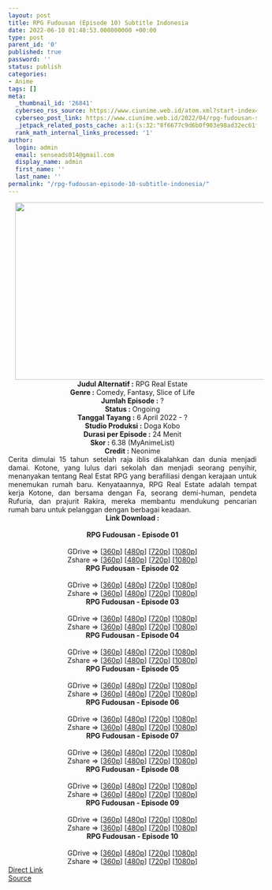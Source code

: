 ```yaml
---
layout: post
title: RPG Fudousan (Episode 10) Subtitle Indonesia
date: 2022-06-10 01:48:53.000000000 +00:00
type: post
parent_id: '0'
published: true
password: ''
status: publish
categories:
- Anime
tags: []
meta:
  _thumbnail_id: '26841'
  cyberseo_rss_source: https://www.ciunime.web.id/atom.xml?start-index=1
  cyberseo_post_link: https://www.ciunime.web.id/2022/04/rpg-fudousan-subtitle-indonesia.html
  _jetpack_related_posts_cache: a:1:{s:32:"8f6677c9d6b0f903e98ad32ec61f8deb";a:2:{s:7:"expires";i:1657922110;s:7:"payload";a:3:{i:0;a:1:{s:2:"id";i:27027;}i:1;a:1:{s:2:"id";i:26931;}i:2;a:1:{s:2:"id";i:26737;}}}}
  rank_math_internal_links_processed: '1'
author:
  login: admin
  email: senseads014@gmail.com
  display_name: admin
  first_name: ''
  last_name: ''
permalink: "/rpg-fudousan-episode-10-subtitle-indonesia/"
---
```

<div class="separator" style="clear: both; text-align: center;"><a href="https://blogger.googleusercontent.com/img/b/R29vZ2xl/AVvXsEjx9ILvfNoqNBR3mmIBlaNqygmGKwYlItqlvUmFp1gdwslUOIXNs_hfh9F6JzBlkV9qyFteGC0psgCg-pib5b4Tq1n6h81INCy2mEuKy1PDteGOYsi85uGpFyyPQiGbPRF481l8Am0ip7KTDA9W3WUlBLDtgu2ofBTGNzOp2sU5Iu-qjpDxCryDPlVO/s1280/RPG%20Fudousan.jpg" style="margin-left: 1em; margin-right: 1em;"><img border="0" data-original-height="720" data-original-width="1280" height="360" src="{{ site.baseurl }}/assets/2022/06/RPG%20Fudousan.jpg" width="640" /></a></div>
<div class="separator" style="clear: both; text-align: center;"></div>
<div style="text-align: center;"><b>Judul</b><b><b> Alternatif</b> :</b> RPG Real Estate</div>
<div style="text-align: center;"><b><b>Genre :</b></b> Comedy, Fantasy, Slice of Life</div>
<div style="text-align: center;"><b>Jumlah Episode :</b> ?<br /><b>Status :&nbsp;</b>Ongoing<br /><b>Tanggal Tayang :</b> 6 April&nbsp;2022 - ?<br /><b>Studio Produksi :</b>&nbsp;Doga Kobo<br /><b>Durasi per Episode :</b> 24 Menit</div>
<div style="text-align: center;"><b>Skor :</b> 6.38 (MyAnimeList)</div>
<div style="text-align: center;"><b>Credit :</b>&nbsp;Neonime</div>
<div style="text-align: center;"></div>
<div style="text-align: justify;">Cerita dimulai 15 tahun setelah raja iblis dikalahkan dan dunia menjadi damai. Kotone, yang lulus dari sekolah dan menjadi seorang penyihir, menanyakan tentang Real Estat RPG yang berafiliasi dengan kerajaan untuk menemukan rumah baru. Kenyataannya, RPG Real Estate adalah tempat kerja Kotone, dan bersama dengan Fa, seorang demi-human, pendeta Rufuria, dan prajurit Rakira, mereka membantu mendukung pencarian rumah baru untuk pelanggan dengan berbagai keadaan.</div>
<div style="text-align: justify;"></div>
<div style="text-align: justify;"></div>
<div style="text-align: center;">
<div style="text-align: center;">
<div style="text-align: left;">
<div style="text-align: center;"><b>Link Download :</b></div>
<div style="text-align: center;"><b><br /></b></div>
<div style="text-align: center;"><span style="text-align: left;"><b>RPG Fudousan&nbsp;</b></span><b>- Episode 01</b></div>
<div style="text-align: center;"><b><br /></b></div>
<div style="text-align: center;">GDrive =&gt; [<a href="https://www.mp4upload.com/vviz04uuhi7l" target="_blank" rel="noopener">360p</a>] [<a href="https://acefile.co/f/71993210/neonime_agen-properti-rpg-01-480p-zip" target="_blank" rel="noopener">480p</a>] [<a href="https://acefile.co/f/71993194/neonime_agen-properti-rpg-01-720p-zip" target="_blank" rel="noopener">720p</a>] [<a href="https://acefile.co/f/71993369/neonime_agen-properti-rpg-01-1080p-zip" target="_blank" rel="noopener">1080p</a>]</div>
<div style="text-align: center;">Zshare =&gt; [<a href="https://www51.zippyshare.com/v/kYL2vgjg/file.html" target="_blank" rel="noopener">360p</a>] [<a href="https://www68.zippyshare.com/v/YhxaZ3Ht/file.html" target="_blank" rel="noopener">480p</a>] [<a href="https://www120.zippyshare.com/v/7UcbgV9A/file.html" target="_blank" rel="noopener">720p</a>] [<a href="https://www23.zippyshare.com/v/RNg8g9xs/file.html" target="_blank" rel="noopener">1080p</a>]</div>
<div style="text-align: center;"></div>
<div style="text-align: center;">
<div><span style="text-align: left;"><b>RPG Fudousan&nbsp;</b></span><b>- Episode 02</b></div>
<div><b><br /></b></div>
<div>GDrive =&gt; [<a href="http://www.solidfiles.com/v/eWpN5gGxa5veX" target="_blank" rel="noopener">360p</a>] [<a href="https://acefile.co/f/72637293/neonime_agen-properti-r-p-g-02-480p-zip" target="_blank" rel="noopener">480p</a>] [<a href="https://acefile.co/f/72637597/neonime_agen-properti-r-p-g-02-720p-zip" target="_blank" rel="noopener">720p</a>] [<a href="https://acefile.co/f/72638010/neonime_agen-properti-r-p-g-02-1080p-zip" target="_blank" rel="noopener">1080p</a>]</div>
<div>Zshare =&gt; [<a href="https://www31.zippyshare.com/v/44NluULN/file.html" target="_blank" rel="noopener">360p</a>] [<a href="https://www114.zippyshare.com/v/yxEtU1VZ/file.html" target="_blank" rel="noopener">480p</a>] [<a href="https://www81.zippyshare.com/v/qZ33XscI/file.html" target="_blank" rel="noopener">720p</a>] [<a href="https://www13.zippyshare.com/v/bOjU1LrK/file.html" target="_blank" rel="noopener">1080p</a>]</div>
<div></div>
<div>
<div><span style="text-align: left;"><b>RPG Fudousan&nbsp;</b></span><b>- Episode 03</b></div>
<div><b><br /></b></div>
<div>GDrive =&gt; [<a href="https://www.mp4upload.com/ipkrfqu6gtsw" target="_blank" rel="noopener">360p</a>] [<a href="https://acefile.co/f/73088606/neonime_agen_properti_r-p-g_-_03-480p-zip" target="_blank" rel="noopener">480p</a>] [<a href="https://acefile.co/f/73088833/neonime_agen_properti_r-p-g_-_03-720p-zip" target="_blank" rel="noopener">720p</a>] [<a href="https://acefile.co/f/73089190/neonime_agen_properti_r-p-g_-_03-1080p-zip" target="_blank" rel="noopener">1080p</a>]</div>
<div>Zshare =&gt; [<a href="https://www22.zippyshare.com/v/HyvTyLmU/file.html" target="_blank" rel="noopener">360p</a>] [<a href="https://www118.zippyshare.com/v/gDbRX3AG/file.html" target="_blank" rel="noopener">480p</a>] [<a href="https://www28.zippyshare.com/v/AHHkgz6Q/file.html" target="_blank" rel="noopener">720p</a>] [<a href="https://www23.zippyshare.com/v/rtQzxtEs/file.html" target="_blank" rel="noopener">1080p</a>]</div>
</div>
<div></div>
<div>
<div><span style="text-align: left;"><b>RPG Fudousan&nbsp;</b></span><b>- Episode 04</b></div>
<div><b><br /></b></div>
<div>GDrive =&gt; [<a href="http://www.solidfiles.com/v/QnwYW3GGmQxRp" target="_blank" rel="noopener">360p</a>] [<a href="https://acefile.co/f/73645252/neonime_agen-properti-r-p-g-04-480p-zip" target="_blank" rel="noopener">480p</a>] [<a href="https://acefile.co/f/73645431/neonime_agen-properti-r-p-g-04-720p-zip" target="_blank" rel="noopener">720p</a>] [<a href="https://acefile.co/f/73645620/neonime_agen-properti-r-p-g-04-1080p-zip" target="_blank" rel="noopener">1080p</a>]</div>
<div>Zshare =&gt; [<a href="https://www61.zippyshare.com/v/CoMxEz4Q/file.html" target="_blank" rel="noopener">360p</a>] [<a href="https://www61.zippyshare.com/v/1Tm3A6I0/file.html" target="_blank" rel="noopener">480p</a>] [<a href="https://www61.zippyshare.com/v/ehf9v0GY/file.html" target="_blank" rel="noopener">720p</a>] [<a href="https://www60.zippyshare.com/v/eOuosSZ5/file.html" target="_blank" rel="noopener">1080p</a>]</div>
</div>
<div></div>
<div>
<div><span style="text-align: left;"><b>RPG Fudousan&nbsp;</b></span><b>- Episode 05</b></div>
<div><b><br /></b></div>
<div>GDrive =&gt; [<a href="http://www.solidfiles.com/v/MWvW4yr7RVkQK" target="_blank" rel="noopener">360p</a>] [<a href="https://acefile.co/f/74079074/neonime_agen-properti-r-p-g-05-480p-zip" target="_blank" rel="noopener">480p</a>] [<a href="https://acefile.co/f/74079433/neonime_agen-properti-r-p-g-05-720p-zip" target="_blank" rel="noopener">720p</a>] [<a href="https://acefile.co/f/74079763/neonime_agen-properti-r-p-g-05-1080p-zip" target="_blank" rel="noopener">1080p</a>]</div>
<div>Zshare =&gt; [<a href="https://www3.zippyshare.com/v/86A1osG7/file.html" target="_blank" rel="noopener">360p</a>] [<a href="https://www63.zippyshare.com/v/GGUuq5aI/file.html" target="_blank" rel="noopener">480p</a>] [<a href="https://www30.zippyshare.com/v/LFUxSglJ/file.html" target="_blank" rel="noopener">720p</a>] [<a href="https://www17.zippyshare.com/v/fkqP5dJd/file.html" target="_blank" rel="noopener">1080p</a>]</div>
</div>
<div></div>
<div>
<div><span style="text-align: left;"><b>RPG Fudousan&nbsp;</b></span><b>- Episode 06</b></div>
<div><b><br /></b></div>
<div>GDrive =&gt; [<a href="https://www.mp4upload.com/q4u1nwjcnp5h" target="_blank" rel="noopener">360p</a>] [<a href="https://acefile.co/f/74607839/neonime_agen-properti-r-p-g-06-480p-zip" target="_blank" rel="noopener">480p</a>] [<a href="https://acefile.co/f/74608005/neonime_agen-properti-r-p-g-06-720p-zip" target="_blank" rel="noopener">720p</a>] [<a href="https://acefile.co/f/74608206/neonime_agen-properti-r-p-g-06-1080p-zip" target="_blank" rel="noopener">1080p</a>]</div>
<div>Zshare =&gt; [<a href="https://www12.zippyshare.com/v/ohytlty0/file.html" target="_blank" rel="noopener">360p</a>] [<a href="https://www98.zippyshare.com/v/VUDEbycS/file.html" target="_blank" rel="noopener">480p</a>] [<a href="https://www111.zippyshare.com/v/nzRUlRVV/file.html" target="_blank" rel="noopener">720p</a>] [<a href="https://www111.zippyshare.com/v/dgxVoBJI/file.html" target="_blank" rel="noopener">1080p</a>]</div>
</div>
<div></div>
<div>
<div><span style="text-align: left;"><b>RPG Fudousan&nbsp;</b></span><b>- Episode 07</b></div>
<div><b><br /></b></div>
<div>GDrive =&gt; [<a href="http://www.solidfiles.com/v/nkQB3mkMRgA3V" target="_blank" rel="noopener">360p</a>] [<a href="https://acefile.co/f/75106199/neonime_agen_properti_r-p-g_-_07-480p-zip" target="_blank" rel="noopener">480p</a>] [<a href="https://acefile.co/f/75106247/neonime_agen_properti_r-p-g_-_07-720p-zip" target="_blank" rel="noopener">720p</a>] [<a href="https://acefile.co/f/75106492/neonime_agen_properti_r-p-g_-_07-1080p-zip" target="_blank" rel="noopener">1080p</a>]</div>
<div>Zshare =&gt; [<a href="https://www25.zippyshare.com/v/iNpvVKtZ/file.html" target="_blank" rel="noopener">360p</a>] [<a href="https://www91.zippyshare.com/v/uHue5hlT/file.html" target="_blank" rel="noopener">480p</a>] [<a href="https://www42.zippyshare.com/v/Axs1TrPY/file.html" target="_blank" rel="noopener">720p</a>] [<a href="https://www8.zippyshare.com/v/TPaKDg1v/file.html" target="_blank" rel="noopener">1080p</a>]</div>
</div>
<div></div>
<div>
<div><span style="text-align: left;"><b>RPG Fudousan&nbsp;</b></span><b>- Episode 08</b></div>
<div><b><br /></b></div>
<div>GDrive =&gt; [<a href="http://www.solidfiles.com/v/BN5VMazqk4RRK" target="_blank" rel="noopener">360p</a>] [<a href="https://acefile.co/f/76603403/neonime_agen_properti_rpg_-_08-480p-zip" target="_blank" rel="noopener">480p</a>] [<a href="https://acefile.co/f/76603407/neonime_agen_properti_rpg_-_08-720p-zip" target="_blank" rel="noopener">720p</a>] [<a href="https://acefile.co/f/76603409/neonime_agen_properti_rpg_-_08-1080p-zip" target="_blank" rel="noopener">1080p</a>]</div>
<div>Zshare =&gt; [<a href="https://www6.zippyshare.com/v/xMzZVV66/file.html" target="_blank" rel="noopener">360p</a>] [<a href="https://www33.zippyshare.com/v/3OQIl8X6/file.html" target="_blank" rel="noopener">480p</a>] [<a href="https://www60.zippyshare.com/v/aCnnC3yh/file.html" target="_blank" rel="noopener">720p</a>] [<a href="https://www16.zippyshare.com/v/Dejuz4jG/file.html" target="_blank" rel="noopener">1080p</a>]</div>
</div>
<div></div>
<div>
<div><span style="text-align: left;"><b>RPG Fudousan&nbsp;</b></span><b>- Episode 09</b></div>
<div><b><br /></b></div>
<div>GDrive =&gt; [<a href="http://www.solidfiles.com/v/x586K3QdGzLej" target="_blank" rel="noopener">360p</a>] [<a href="https://acefile.co/f/76603481/neonime_agen_properti_rpg_-_09-480p-zip" target="_blank" rel="noopener">480p</a>] [<a href="https://acefile.co/f/76603606/neonime_agen_properti_rpg_-_09-720p-zip" target="_blank" rel="noopener">720p</a>] [<a href="https://acefile.co/f/76603870/neonime_agen_properti_rpg_-_09-1080p-zip" target="_blank" rel="noopener">1080p</a>]</div>
<div>Zshare =&gt; [<a href="https://www70.zippyshare.com/v/ESV5Dhvc/file.html" target="_blank" rel="noopener">360p</a>] [<a href="https://www6.zippyshare.com/v/lhJafBP8/file.html" target="_blank" rel="noopener">480p</a>] [<a href="https://www66.zippyshare.com/v/fHlo7ovQ/file.html" target="_blank" rel="noopener">720p</a>] [<a href="https://www40.zippyshare.com/v/qj29BgNx/file.html" target="_blank" rel="noopener">1080p</a>]</div>
</div>
<div></div>
<div>
<div><span style="text-align: left;"><b>RPG Fudousan&nbsp;</b></span><b>- Episode 10</b></div>
<div><b><br /></b></div>
<div>GDrive =&gt; [<a href="http://www.solidfiles.com/v/jYqn6eyZq6z2a" target="_blank" rel="noopener">360p</a>] [<a href="https://acefile.co/f/76604742/neonime_agen_properti_r-p-g_-_10-480p-zip" target="_blank" rel="noopener">480p</a>] [<a href="https://acefile.co/f/76604743/neonime_agen_properti_r-p-g_-_10-720p-zip" target="_blank" rel="noopener">720p</a>] [<a href="https://acefile.co/f/76604855/neonime_agen_properti_r-p-g_-_10-1080p-zip" target="_blank" rel="noopener">1080p</a>]</div>
<div>Zshare =&gt; [<a href="https://www29.zippyshare.com/v/N4vemZdB/file.html" target="_blank" rel="noopener">360p</a>] [<a href="https://www2.zippyshare.com/v/UpHlVY2J/file.html" target="_blank" rel="noopener">480p</a>] [<a href="https://www103.zippyshare.com/v/UqeU5oWk/file.html" target="_blank" rel="noopener">720p</a>] [<a href="https://www94.zippyshare.com/v/rqYOx90e/file.html" target="_blank" rel="noopener">1080p</a>]</div>
</div>
</div>
</div>
</div>
</div>
<link rel="stylesheet" href="https://cdnjs.cloudflare.com/ajax/libs/font-awesome/4.7.0/css/font-awesome.min.css" />
<div class="divbtn"> <a href="https://handymansurrender.com/fihup8buzv?key=94550f7ce39444073321dde3b8782f97" class="btn"><i class="fa fa-download"></i> Direct Link</a> <br /><a href="https://www.ciunime.web.id/2022/04/rpg-fudousan-subtitle-indonesia.html">Source</a> </div>
